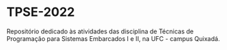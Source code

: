 # TPSE-2022

Repositório dedicado às atividades das disciplina de Técnicas de Programação para Sistemas Embarcados I e II, na UFC - campus Quixadá.
